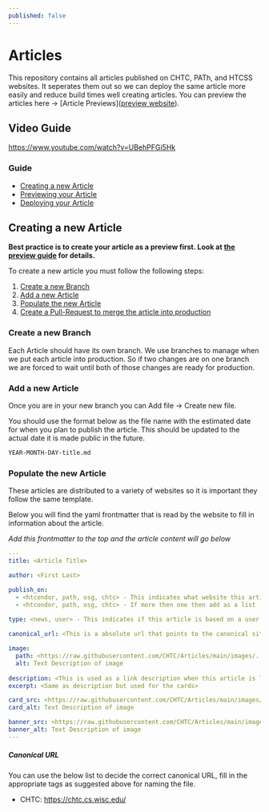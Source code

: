 ```yaml
---
published: false
---
```


# Articles
This repository contains all articles published on CHTC, PATh, and HTCSS websites. It seperates them out so we can deploy the same article more easily and reduce build times well creating articles. You can preview the articles here -> [Article Previews]([preview website](https://chtc.github.io/article-preview/)).

## Video Guide

https://www.youtube.com/watch?v=UBehPFGi5Hk

### Guide
- [Creating a new Article](#creating-a-new-article)
- [Previewing your Article](#previewing-your-article)
- [Deploying your Article](#deploying-your-article)

## Creating a new Article

**Best practice is to create your article as a preview first. Look at [the preview guide](#previewing-your-article) for details.** 

To create a new article you must follow the following steps:
1. [Create a new Branch](#create-a-new-branch)
2. [Add a new Article](#add-a-new-article)
3. [Populate the new Article](#populate-the-new-article)
4. [Create a Pull-Request to merge the article into production](#create-a-pull-request-to-merge-the-article-into-production)

### Create a new Branch

Each Article should have its own branch. We use branches to manage 
when we put each article into production. So if two changes are on 
one branch we are forced to wait until both of those changes are ready
for production.

### Add a new Article

Once you are in your new branch you can Add file -> Create new file.

You should use the format below as the file name with the estimated
date for when you plan to publish the article. This should be updated 
to the actual date it is made public in the future.

```markdown
YEAR-MONTH-DAY-title.md
```

### Populate the new Article

These articles are distributed to a variety of websites so it is 
important they follow the same template. 

Below you will find the yaml frontmatter that is read by the website 
to fill in information about the article. 

_Add this frontmatter to the top and the article content will go below_

```yaml
---
title: <Article Title>

author: <First Last>

publish_on:
  - <htcondor, path, osg, chtc> - This indicates what website this article will be shown on
  - <htcondor, path, osg, chtc> - If more then one then add as a list
  
type: <news, user> - This indicates if this article is based on a user's experience with our services or a news story about what we have done. 

canonical_url: <This is a absolute url that points to the canonical site>

image:
  path: <https://raw.githubusercontent.com/CHTC/Articles/main/images/...> - An image that will populate the link preview
  alt: Text Description of image
  
description: <This is used as a link description when this article is linked>
excerpt: <Same as description but used for the cards>

card_src: <https://raw.githubusercontent.com/CHTC/Articles/main/images/...> - An image that will be used in the article cards
card_alt: Text Description of image

banner_src: <https://raw.githubusercontent.com/CHTC/Articles/main/images/> - Optional - An image that will be used as a website banner
banner_alt: Text Description of image
---
```

##### Canonical URL

You can use the below list to decide the correct canonical URL, fill in the appropriate tags as suggested above for naming the file. 

- CHTC: https://chtc.cs.wisc.edu/<title>.html
- OSG: https://osg-htc.org/spotlights/<title>.html
- PATh: https://path-cc.io/news/<YEAR-MONTH-DAY-title\>/
- HTCondor: https://htcondor.org/featured-users/<YEAR-MONTH-DAY-title\>.html

### Create a Pull-Request to merge the article into production

When you are confident with your content you can create a Pull-Request,
which is a request to have your content moved to production. To do this 
go the Pull Requests tab and choose your branch as the compare branch.

Ping the people you would like to review your article,
and they will look it over make suggestions/approve your article.

At this point it can be merged into main.

### Things to remember when working in this folder

- `date` is omitted on purpose, Jekyll populates this field from the filename.
    - Discrepancy in front matter and filename dates can cause unexpected results

- All images must be absolute
    - As these images will be served from a variety of folders and depths you must use an absolute url 
    - Absolute URL to use: `https://raw.githubusercontent.com/CHTC/Articles/main/images/`
    - You should put all of your articles in the main folder and import from there even in the dev branch
  
## Previewing your Article
  
Best practice is to create your article in our development
branch first so that you can view it as if it was in production.

To view your article in development you must:
- Change into the development branch
  - You can do this with the github navigation or click [here](https://github.com/CHTC/Articles/tree/development)
- Create a new file
  - This will use the same logic as steps [2](#add-a-new-article) and [3](#populate-a-new-article) of the guide above.
- View your article
  - When you commit your changes you can view your article ( after a couple of minutes to process ) on the [preview website](https://chtc.github.io/article-preview/)
- When you are ready to move this article to production you can copy and paste this article and its images using the [Creating a new Article](#creating-a-new-article) guide. 
- You can see if your change has been made to the website by following the top build [here](https://github.com/CHTC/article-preview/actions/workflows/pages/pages-build-deployment). After this circle is green it will be live on the preview page. 

## Deploying your Article
  
[Video Example Of Process Below]

On push to the main "Articles" repository you there will automatically be preview branches created. It will take **15 minutes** before these changes will result in previewable websites for each of the websites. 

After the 15 minutes has passed you should follow the below links and create PRs for your changes in each of the websites. In each of the PRs you should copy and paste the preview url in the list below this one.  

- [CHTC Create PR](https://github.com/CHTC/chtc-website-source/compare/master...preview-update-submodules)
- [OSG Create PR](https://github.com/osg-htc/osg-htc.github.io/compare/master...preview-update-submodules)
- [PATh Create PR](https://github.com/path-cc/path-cc.github.io/compare/master...preview-update-submodules)
- [HTCondor Create PR](https://github.com/htcondor/htcondor-web/compare/master...preview-update-submodules)

##### Preview Urls

- [CHTC Submodule Update Preview](https://chtc.github.io/web-preview/preview-update-submodules)
- [OSG Submodule Update Preview](https://osg-htc.org/web-preview/preview-update-submodules)
- [PATh Submodule Update Preview](https://path-cc.io/web-preview/preview-update-submodules)
- [HTCondor Submodule Update Preview](https://htcondor.com/web-preview/preview-update-submodules)

When you get a review on this page, you can merge into master and your article will be deployed.
